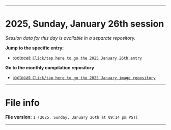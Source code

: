 
***

# 2025, Sunday, January 26th session

_Session data for this day is available in a separate repository._

**Jump to the specific entry:**

- [:octocat: `Click/tap here to go the 2025 January 26th entry`](https://github.com/seanpm2001/SeansLifeArchive_Images_ModernSmurfsVillage_Y2025_V1/tree/SeansLifeArchive_ModernSmurfsVillage_Y2025_V1_Main-dev/2025/01_January/26/)

**Go to the monthly compilation repository**

- [:octocat: `Click/tap here to go the 2025 January image repository`](https://github.com/seanpm2001/SeansLifeArchive_Images_ModernSmurfsVillage_Y2025_V1/)

***

# File info

**File version:** `1 (2025, Sunday, January 26th at 09:14 pm PST)`

***
